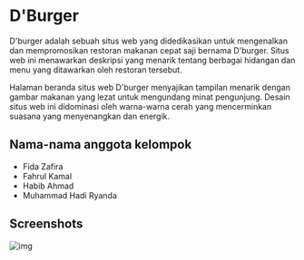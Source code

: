 
# D'Burger

D'burger adalah sebuah situs web yang didedikasikan untuk mengenalkan dan mempromosikan restoran makanan cepat saji bernama D'burger. Situs web ini menawarkan deskripsi yang menarik tentang berbagai hidangan dan menu yang ditawarkan oleh restoran tersebut.

Halaman beranda situs web D'burger menyajikan tampilan menarik dengan gambar makanan yang lezat untuk mengundang minat pengunjung. Desain situs web ini didominasi oleh warna-warna cerah yang mencerminkan suasana yang menyenangkan dan energik.


## Nama-nama anggota kelompok

- Fida Zafira
- Fahrul Kamal
- Habib Ahmad
- Muhammad Hadi Ryanda


## Screenshots

![img](https://drive.google.com/uc?export=view&id=1f-WfeBx46Rp-VhncCqRf-xXwMR1FGha8)

